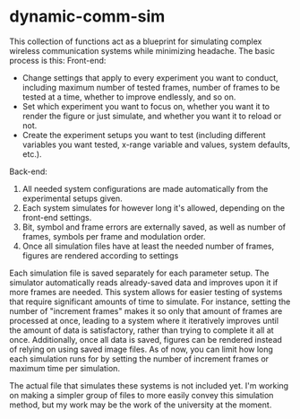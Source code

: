 # dynamic-comm-sim
This collection of functions act as a blueprint for simulating complex wireless communication systems while minimizing headache. The basic process is this:
Front-end:
- Change settings that apply to every experiment you want to conduct, including maximum number of tested frames, number of frames to be tested at a time, whether to improve endlessly, and so on.
- Set which experiment you want to focus on, whether you want it to render the figure or just simulate, and whether you want it to reload or not.
- Create the experiment setups you want to test (including different variables you want tested, x-range variable and values, system defaults, etc.).
 
Back-end:
1. All needed system configurations are made automatically from the experimental setups given.
2. Each system simulates for however long it's allowed, depending on the front-end settings.
3. Bit, symbol and frame errors are externally saved, as well as number of frames, symbols per frame and modulation order.
4. Once all simulation files have at least the needed number of frames, figures are rendered according to settings

Each simulation file is saved separately for each parameter setup. The simulator automatically reads already-saved data and improves upon it if more frames are needed.
This system allows for easier testing of systems that require significant amounts of time to simulate. For instance, setting the number of "increment frames" makes it
so only that amount of frames are processed at once, leading to a system where it iteratively improves until the amount of data is satisfactory, rather than trying to
complete it all at once. Additionally, once all data is saved, figures can be rendered instead of relying on using saved image files. As of now, you can limit how long
each simulation runs for by setting the number of increment frames or maximum time per simulation.

The actual file that simulates these systems is not included yet. I'm working on making a simpler group of files to more easily convey this simulation method, but my 
work may be the work of the university at the moment.
